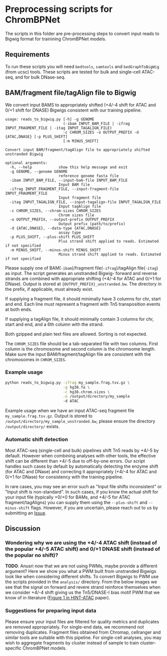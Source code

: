 # Preprocessing scripts for ChromBPNet

The scripts in this folder are pre-processing steps to convert input reads to Bigwig format for trainining ChromBPNet models.

## Requirements

To run these scripts you will need `bedtools`, `samtools` and `bedGraphToBigWig` (from ucsc) tools. These scripts are tested for bulk and single-cell ATAC-seq, and for bulk DNase-seq.

## BAM/fragment file/tagAlign file to Bigwig

We convert input BAMS to appropriately shifted (+4/-4 shift for ATAC and 0/+1 shift for DNASE) Bigwigs consistent with our training pipeline.

```
usage: reads_to_bigwig.py [-h] -g GENOME
                          (-ibam INPUT_BAM_FILE | -ifrag INPUT_FRAGMENT_FILE | -itag INPUT_TAGALIGN_FILE)
                          -c CHROM_SIZES -o OUTPUT_PREFIX -d {ATAC,DNASE} [-p PLUS_SHIFT]
                          [-m MINUS_SHIFT] 

Convert input BAM/fragment/tagAlign file to appropriately shifted unstranded Bigwig

optional arguments:
  -h, --help            show this help message and exit
  -g GENOME, --genome GENOME
                        reference genome fasta file
  -ibam INPUT_BAM_FILE, --input-bam-file INPUT_BAM_FILE
                        Input BAM file
  -ifrag INPUT_FRAGMENT_FILE, --input-fragment-file INPUT_FRAGMENT_FILE
                        Input fragment file
  -itag INPUT_TAGALIGN_FILE, --input-tagalign-file INPUT_TAGALIGN_FILE
                        Input tagAlign file
  -c CHROM_SIZES, --chrom-sizes CHROM_SIZES
                        Chrom sizes file
  -o OUTPUT_PREFIX, --output-prefix OUTPUT_PREFIX
                        Output prefix (path/to/prefix)
  -d {ATAC,DNASE}, --data-type {ATAC,DNASE}
                        assay type
  -p PLUS_SHIFT, --plus-shift PLUS_SHIFT
                        Plus strand shift applied to reads. Estimated if not specified
  -m MINUS_SHIFT, --minus-shift MINUS_SHIFT
                        Minus strand shift applied to reads. Estimated if not specified
```

Please supply one of BAM(`-ibam`)/fragment file(`-ifrag`)/tagAlign file(`-itag`) as input. The script generates an unstranded Bigwig- forward and reverse strands are combined with appropriate shifting (+4/-4 for ATAC and 0/+1 for DNase). Output is stored at `{OUTPUT_PREFIX}_unstranded.bw`. The directory in the prefix, if applicable, must already exist.

If supplying a fragment file, it should minimally have 3 columns for chr, start and end. Each line must represent a fragment with Tn5 transposition events at both ends.

If supplying a tagAlign file, it should minimally contain 3 columns for chr, start and end, and a 6th column with the strand. 

Both gzipped and plain text files are allowed. Sorting is not expected.

The `CHROM_SIZES` file should be a tab-separated file with two columns. First column is the chromosome and second column is the chromsome length. Make sure the input BAM/fragment/tagAlign file are consistent with the chromosomes in `CHROM_SIZES`.

### Example usage

```bash
python reads_to_bigwig.py -ifrag my_sample.frag.tsv.gz \
                          -g hg38.fa \
                          -c hg38.chrom.sizes \
                          -o /output/directory/my_sample
                          -d ATAC
```

Example usage when we have an input ATAC-seq fragment file `my_sample.frag.tsv.gz`. Output is stored to `/output/directory/my_sample_unstranded.bw`, please ensure the directory `/output/directory/` exists.

### Automatic shift detection

Most ATAC-seq (single-cell and bulk) pipelines shift Tn5 reads by +4/-5 by default. However when combining analyses with other tools, the effective shift can be different than +4/-5 due to off-by-one errors. Our script handles such cases by default by automatically detecting the enzyme shift (for ATAC and DNase) and correcting it appropriately (+4/-4 for ATAC and 0/+1 for DNase) for consistency with the training pipeline.

In rare cases, you may see an error such as "Input file shifts inconsistent" or "Input shift is non-standard". In such cases, if you know the actual shift for your input file (typically +0/+0 for BAMs, and +4/-5 for ATAC fragment/tagAligns) you can supply them using the `--plus-shift` and `--minus-shift` flags. However, if you are uncertain, please reach out to us by submitting an [Issue](https://github.com/kundajelab/chrombpnet/issues).

## Discussion

### Wondering why we are using the  +4/-4 ATAC shift (instead of the popular +4/-5 ATAC shift) and 0/+1 DNASE shift (instead of the popular no shift)? 

**TODO**: Anusri now that we are not using PWMs, maybe provide a different argument?
Here we show you what a PWM built from unstranded Bigwigs look like when considering different shifts. To convert Bigwigs to PWM use the scripts provided in the `analysis/` directory. From the below images we see that the signal on forward and revere strand reinforce themselves when we consider +4/-4 shift giving us the Tn5/DNASE-I bias motif PWM that we know of in literature ([Figure 1 in HINT-ATAC][url1] paper).

### Suggestions for preparing input data

Please ensure your input files are filtered for quality metrics and duplicates are removed appropriately. For single-end data, we recommend not removing duplicates. Fragment files obtained from Chromap, cellranger and similar tools are suitable with this pipeline. For single-cell analyses, you may wish to aggregate fragments by cluster instead of sample to train cluster-specific ChromBPNet models.

[url1]: https://genomebiology.biomedcentral.com/articles/10.1186/s13059-019-1642-2




